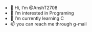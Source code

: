 - 👋 Hi, I’m @AnshT2708
- 👀 I’m interested in Programing
- 🌱 I’m currently learning C
- 📫 you can reach me through g-mail 

<!---
AnshT2708/AnshT2708 is a ✨ special ✨ repository because its `README.md` (this file) appears on your GitHub profile.
You can click the Preview link to take a look at your changes.
--->

